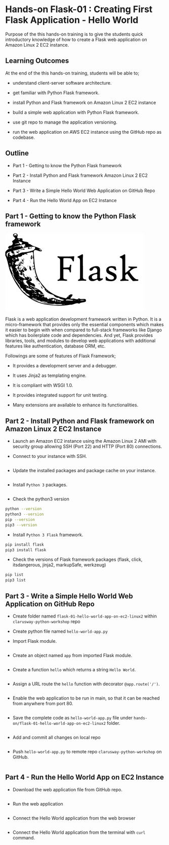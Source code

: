 # Hands-on Flask-01 : Creating First Flask Application - Hello World

Purpose of the this hands-on training is to give the students quick introductory knowledge of how to create a Flask web application on Amazon Linux 2 EC2 instance.

## Learning Outcomes

At the end of the this hands-on training, students will be able to;

- understand client-server software architecture.

- get familiar with Python Flask framework.

- install Python and Flask framework on Amazon Linux 2 EC2 instance

- build a simple web application with Python Flask framework.

- use git repo to manage the application versioning.

- run the web application on AWS EC2 instance using the GitHub repo as codebase.

## Outline

- Part 1 - Getting to know the Python Flask framework

- Part 2 - Install Python and Flask framework Amazon Linux 2 EC2 Instance

- Part 3 - Write a Simple Hello World Web Application on GitHub Repo

- Part 4 - Run the Hello World App on EC2 Instance

## Part 1 - Getting to know the Python Flask framework

![Flask](./flask.png)

Flask is a web application development framework written in Python. It is a micro-framework that provides only the essential components which makes it easier to begin with when compared to full-stack frameworks like Django which has boilerplate code and dependencies.
And yet, Flask provides libraries, tools, and modules to develop web applications with additional features like authentication, database ORM, etc.

Followings are some of features of Flask Framework;

- It provides a development server and a debugger.

- It uses Jinja2 as templating engine.

- It is compliant with WSGI 1.0.

- It provides integrated support for unit testing.

- Many extensions are available to enhance its functionalities.

## Part 2 - Install Python and Flask framework on Amazon Linux 2 EC2 Instance

- Launch an Amazon EC2 instance using the Amazon Linux 2 AMI with security group allowing SSH (Port 22) and HTTP (Port 80) connections.

- Connect to your instance with SSH.

```bash
```

- Update the installed packages and package cache on your instance.

```bash
```

- Install `Python 3` packages.

```bash
```

- Check the python3 version

```bash
python --version
python3 --version
pip --version
pip3 --version
```

- Install `Python 3 Flask` framework.

```bash
pip install flask
pip3 install flask
```

- Check the versions of Flask framework packages (flask, click, itsdangerous, jinja2, markupSafe, werkzeug)

```bash
pip list
pip3 list
```

## Part 3 - Write a Simple Hello World Web Application on GitHub Repo

- Create folder named `flask-01-hello-world-app-on-ec2-linux2` within `clarusway-python-workshop` repo

- Create python file named `hello-world-app.py`

- Import Flask module.

```python
```

- Create an object named `app` from imported Flask module.

```python
```

- Create a function `hello` which returns a string `Hello World`.

```python
```

- Assign a URL route the `hello` function with decorator `@app.route('/')`.

```python
```

- Enable the web application to be run in main, so that it can be reached from anywhere from port 80.

```python
```

- Save the complete code as `hello-world-app.py` file under `hands-on/flask-01-hello-world-app-on-ec2-linux2` folder.

```python
```

- Add and commit all changes on local repo

```bash
```

- Push `hello-world-app.py` to remote repo `clarusway-python-workshop` on GitHub.

```bash
```

## Part 4 - Run the Hello World App on EC2 Instance

- Download the web application file from GitHub repo.

```bash
```

- Run the web application

```bash
```

- Connect the Hello World application from the web browser

```text
```

- Connect the Hello World application from the terminal with `curl` command.

```bash
```
